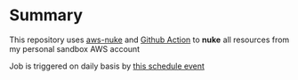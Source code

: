 # Summary

This repository uses [aws-nuke](https://github.com/rebuy-de/aws-nuke) and [Github Action](https://github.com/victoraldir/nuke-my-aws/actions) to **nuke** all resources from my personal sandbox AWS account

Job is triggered on daily basis by [this schedule event](https://github.com/victoraldir/nuke-my-aws/blob/main/.github/workflows/aws-nuke.yml#L17)
